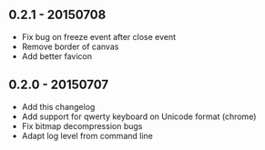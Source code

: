 ## 0.2.1 - 20150708
* Fix bug on freeze event after close event
* Remove border of canvas
* Add better favicon

## 0.2.0 - 20150707
* Add this changelog
* Add support for qwerty keyboard on Unicode format (chrome)
* Fix bitmap decompression bugs
* Adapt log level from command line